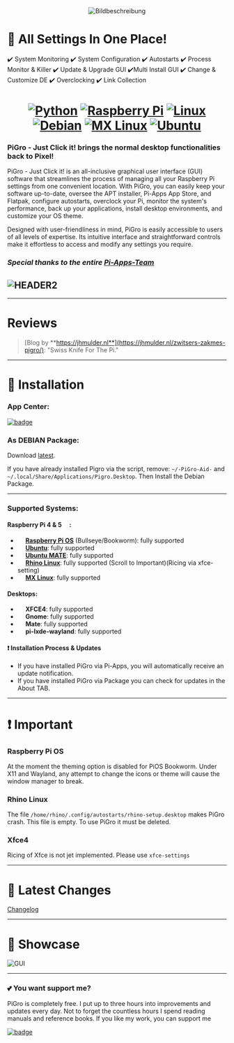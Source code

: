 <div align="center">
  <img src="https://github.com/actionschnitzel/tingsandstuff/raw/main/9/proglogo.png" alt="Bildbeschreibung">
</div>

# :bento: All Settings In One Place!

:heavy_check_mark: System Monitoring :heavy_check_mark: System Configuration :heavy_check_mark: Autostarts :heavy_check_mark: Process Monitor & Killer
:heavy_check_mark: Update & Upgrade GUI :heavy_check_mark:Multi Install GUI :heavy_check_mark: Change & Customize DE :heavy_check_mark: Overclocking
:heavy_check_mark: Link Collection

<h1 align="center">
  <a href="https://example.com/python"><img src="https://img.shields.io/badge/python-3670A0?style=for-the-badge&logo=python&logoColor=ffdd54" alt="Python"></a>
  <a href="https://example.com/raspberry-pi"><img src="https://img.shields.io/badge/-RaspberryPi-C51A4A?style=for-the-badge&logo=Raspberry-Pi" alt="Raspberry Pi"></a>
  <a href="https://example.com/linux"><img src="https://img.shields.io/badge/Linux-FCC624?style=for-the-badge&logo=linux&logoColor=black" alt="Linux"></a>
  <a href="https://example.com/debian"><img src="https://img.shields.io/badge/Debian-D70A53?style=for-the-badge&logo=debian&logoColor=white" alt="Debian"></a>
  <a href="https://example.com/mx-linux"><img src="https://img.shields.io/badge/-MX%20Linux-%23000000?style=for-the-badge&logo=MXlinux&logoColor=white" alt="MX Linux"></a>
  <a href="https://example.com/ubuntu"><img src="https://img.shields.io/badge/Ubuntu-E95420?style=for-the-badge&logo=ubuntu&logoColor=white" alt="Ubuntu"></a>
</h1>

### PiGro - Just Click it! brings the normal desktop functionalities back to Pixel!

PiGro - Just Click it! is an all-inclusive graphical user interface (GUI) software that streamlines the process of managing all your Raspberry Pi settings from one convenient location. With PiGro, you can easily keep your software up-to-date, oversee the APT installer, Pi-Apps App Store, and Flatpak, configure autostarts, overclock your Pi, monitor the system's performance, back up your applications, install desktop environments, and customize your OS theme.

Designed with user-friendliness in mind, PiGro is easily accessible to users of all levels of expertise. Its intuitive interface and straightforward controls make it effortless to access and modify any settings you require.


### **_Special thanks to the entire [Pi-Apps-Team](https://github.com/Botspot/pi-apps)_**

## ![HEADER2](https://github.com/actionschnitzel/tingsandstuff/blob/main/pigro_24_gihub.png?raw=true)

---

# Reviews

> [Blog by **https://jhmulder.nl**](https://jhmulder.nl/zwitsers-zakmes-pigro/): "Swiss Knife For The Pi."

---

# :floppy_disk: Installation

### App Center:

[![badge](https://github.com/Botspot/pi-apps/blob/master/icons/badge-light.png?raw=true)](https://github.com/Botspot/pi-apps)

### As DEBIAN Package:

Download [latest](https://github.com/actionschnitzel/PiGro-Aid-/releases).

If you have already installed Pigro via the script, remove: `~/-PiGro-Aid-` and `~/.local/Share/Applications/Pigro.Desktop`. Then Install the Debian Package.

---

### Supported Systems:

#### Raspberry Pi 4 & 5 <img src="https://raw.githubusercontent.com/actionschnitzel/PiGro-Aid-/data/Distros/Raspberry_Pi_Logo.svg" height="14">:

- <img src="https://raw.githubusercontent.com/actionschnitzel/PiGro-Aid-/data/Distros/Raspberry_Pi_Logo.svg" height="14"> [**Raspberry Pi OS**](https://www.raspberrypi.com/software/operating-systems/) (Bullseye/Bookworm): <span style="color:var(--success-dark);">fully supported</span>
- <img src="https://raw.githubusercontent.com/actionschnitzel/PiGro-Aid-/data/Distros/UbuntuCoF.svg" height="14"> [**Ubuntu**](https://ubuntu.com/download/raspberry-pi): <span style="color:var(--success-dark);">fully supported</span>
- <img src="https://raw.githubusercontent.com/actionschnitzel/PiGro-Aid-/data/Distros/Ubuntu_MATE_rondel_logo.svg" height="14"> [**Ubuntu MATE**](https://ubuntu-mate.org/download/): <span style="color:var(--warn-dark);">fully supported</span>
- <img src="https://raw.githubusercontent.com/actionschnitzel/tingsandstuff/f903f9ce59da1419b02664fd416e546cb66e7793/rhino.svg" height="14"> [**Rhino Linux**](https://rhinolinux.org/): <span style="color:var(--warn-dark);">fully supported (Scroll to Important)(Ricing via xfce-setting)</span>
- <img src="https://raw.githubusercontent.com/actionschnitzel/PiGro-Aid-/data/Distros/MX_Linux_logo.svg" height="14"> [**MX Linux**](https://mxlinux.org/): <span style="color:var(--warn-dark);">fully supported</span>

#### Desktops:

- <img src="https://raw.githubusercontent.com/actionschnitzel/PiGro-Aid-/data/Distros/Xfce_logo.svg" height="14"> **XFCE4**: <span style="color:var(--warn-dark);">fully supported</span>
- <img src="https://raw.githubusercontent.com/actionschnitzel/PiGro-Aid-/data/Distros/Gnomelogo.svg" height="14"> **Gnome**: <span style="color:var(--warn-dark);">fully supported</span>
- <img src="https://raw.githubusercontent.com/actionschnitzel/PiGro-Aid-/data/Distros/Mate-logo.svg" height="14"> **Mate**: <span style="color:var(--warn-dark);">fully supported</span>
- <img src="https://raw.githubusercontent.com/actionschnitzel/PiGro-Aid-/data/Distros/Raspberry_Pi_Logo.svg" height="14"> **pi-lxde-wayland**: <span style="color:var(--warn-dark);">fully supported</span>

#### :exclamation: Installation Process & Updates

- If you have installed PiGro via Pi-Apps, you will automatically receive an update notification.
- If you have installed PiGro via Package you can check for updates in the About TAB.

---

# :exclamation: Important

### Raspberry Pi OS

At the moment the theming option is disabled for PiOS Bookworm. Under X11 and Wayland, any attempt to change the icons or theme will cause the window manager to break.

### Rhino Linux

The file `/home/rhino/.config/autostarts/rhino-setup.desktop` makes PiGro crash. This file is empty. To use PiGro it must be deleted.

### Xfce4

Ricing of Xfce is not jet implemented. Please use `xfce-settings`

---

# :hamburger: Latest Changes

[Changelog](https://github.com/actionschnitzel/PiGro-Aid-/wiki/Change-Log)

---

# :doughnut: Showcase

![GUI](https://github.com/actionschnitzel/tingsandstuff/blob/main/24_showcase.png?raw=true)

---

### :two_hearts: You want support me?

PiGro is completely free. I put up to three hours into improvements and updates every day. Not to forget the countless hours I spend reading manuals and reference books. If you like my work, you can support me

[![badge](https://github.com/actionschnitzel/tingsandstuff/blob/main/PayPal_donation.png?raw=true)](https://www.paypal.com/paypalme/actionschnitzel)
